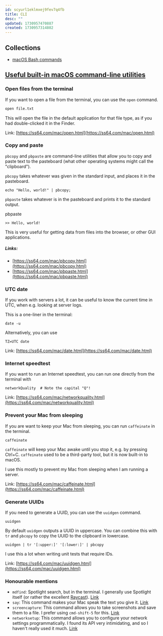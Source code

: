 ```yaml
---
id: scyurl1eklmxej9fev7q4fb
title: CLI
desc: ""
updated: 1730957470887
created: 1730957314802
---
```


## Collections

- [macOS Bash commands](https://ss64.com/mac/)

## [Useful built-in macOS command-line utilities](https://weiyen.net/articles/useful-macos-cmd-line-utilities)

### Open files from the terminal

If you want to open a file from the terminal, you can use the `open` command.

```sh
open file.txt
```

This will open the file in the default application for that file type, as if you had double-clicked it in the Finder.

Link: [https://ss64.com/mac/open.html](https://ss64.com/mac/open.html)

### Copy and paste

`pbcopy` and `pbpaste` are command-line utilities that allow you to copy and paste text to the pasteboard (what other operating systems might call the "clipboard").

`pbcopy` takes whatever was given in the standard input, and places it in the pasteboard.

```shell
echo "Hello, world!" | pbcopy;
```

`pbpaste` takes whatever is in the pasteboard and prints it to the standard output.

pbpaste

```shell
>> Hello, world!
```

This is very useful for getting data from files into the browser, or other GUI applications.

##### Links:

- [https://ss64.com/mac/pbcopy.html](https://ss64.com/mac/pbcopy.html)
- [https://ss64.com/mac/pbpaste.html](https://ss64.com/mac/pbpaste.html)

### UTC date

If you work with servers a lot, it can be useful to know the current time in UTC, when e.g. looking at server logs.

This is a one-liner in the terminal:

```shell
date -u
```

Alternatively, you can use

```shell
TZ=UTC date
```

Link: [https://ss64.com/mac/date.html](https://ss64.com/mac/date.html)

### Internet speedtest

If you want to run an Internet speedtest, you can run one directly from the terminal with

```shell
networkQuality  # Note the capital "Q"!
```

Link: [https://ss64.com/mac/networkquality.html](https://ss64.com/mac/networkquality.html)

### Prevent your Mac from sleeping

If you are want to keep your Mac from sleeping, you can run `caffeinate` in the terminal.

```shell
caffeinate
```

`caffeinate` will keep your Mac awake until you stop it, e.g. by pressing Ctrl+C. `caffeinate` used to be a third-party tool, but it is now built-in to macOS.

I use this mostly to prevent my Mac from sleeping when I am running a server.

Link: [https://ss64.com/mac/caffeinate.html](https://ss64.com/mac/caffeinate.html)

### Generate UUIDs

If you need to generate a UUID, you can use the `uuidgen` command.

```shell
uuidgen
```

By default `uuidgen` outputs a UUID in uppercase. You can combine this with `tr` and `pbcopy` to copy the UUID to the clipboard in lowercase.

```shell
uuidgen | tr '[:upper:]' '[:lower:]' | pbcopy
```

I use this a lot when writing unit tests that require IDs.

Link: [https://ss64.com/mac/uuidgen.html](https://ss64.com/mac/uuidgen.html)

### Honourable mentions

- `mdfind`: Spotlight search, but in the terminal. I generally use Spotlight itself (or rather the excellent [Raycast](https://www.raycast.com/)). [Link](https://ss64.com/mac/mdfind.html)
- `say`: This command makes your Mac speak the text you give it. [Link](https://ss64.com/mac/say.html)
- `screencapture`: This command allows you to take screenshots and save them to a file. I prefer using `cmd-shift-5` for this. [Link](https://ss64.com/mac/screencapture.html)
- `networksetup`: This command allows you to configure your network settings programmatically. I found its API very intimidating, and so I haven't really used it much. [Link](https://ss64.com/mac/networksetup.html)
